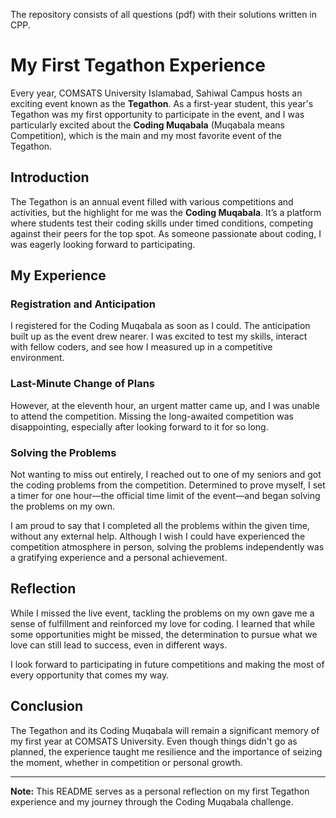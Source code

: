 The repository consists of all questions (pdf) with their solutions written in CPP. 

# My First Tegathon Experience

Every year, COMSATS University Islamabad, Sahiwal Campus hosts an exciting event known as the **Tegathon**. As a first-year student, this year's Tegathon was my first opportunity to participate in the event, and I was particularly excited about the **Coding Muqabala** (Muqabala means Competition), which is the main and my most favorite event of the Tegathon.

## Introduction

The Tegathon is an annual event filled with various competitions and activities, but the highlight for me was the **Coding Muqabala**. It’s a platform where students test their coding skills under timed conditions, competing against their peers for the top spot. As someone passionate about coding, I was eagerly looking forward to participating.

## My Experience

### Registration and Anticipation

I registered for the Coding Muqabala as soon as I could. The anticipation built up as the event drew nearer. I was excited to test my skills, interact with fellow coders, and see how I measured up in a competitive environment.

### Last-Minute Change of Plans

However, at the eleventh hour, an urgent matter came up, and I was unable to attend the competition. Missing the long-awaited competition was disappointing, especially after looking forward to it for so long.

### Solving the Problems

Not wanting to miss out entirely, I reached out to one of my seniors and got the coding problems from the competition. Determined to prove myself, I set a timer for one hour—the official time limit of the event—and began solving the problems on my own. 

I am proud to say that I completed all the problems within the given time, without any external help. Although I wish I could have experienced the competition atmosphere in person, solving the problems independently was a gratifying experience and a personal achievement.

## Reflection

While I missed the live event, tackling the problems on my own gave me a sense of fulfillment and reinforced my love for coding. I learned that while some opportunities might be missed, the determination to pursue what we love can still lead to success, even in different ways.

I look forward to participating in future competitions and making the most of every opportunity that comes my way.

## Conclusion

The Tegathon and its Coding Muqabala will remain a significant memory of my first year at COMSATS University. Even though things didn't go as planned, the experience taught me resilience and the importance of seizing the moment, whether in competition or personal growth.

---

**Note:** This README serves as a personal reflection on my first Tegathon experience and my journey through the Coding Muqabala challenge.
